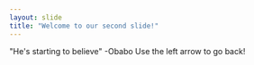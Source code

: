 ```yaml
---
layout: slide
title: "Welcome to our second slide!"
---
```

"He's starting to believe" -Obabo
Use the left arrow to go back!
